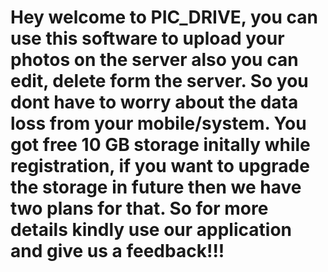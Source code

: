 # Hey welcome to PIC_DRIVE, you can use this software to upload your photos on the server also you can edit, delete form the server. So you dont have to worry about the data loss from your mobile/system. You got free 10 GB storage initally while registration, if you want to upgrade the storage in future then we have two plans for that. So for more details kindly use our application and give us a feedback!!! 